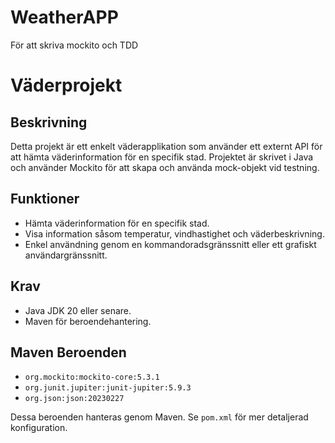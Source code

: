 # WeatherAPP
För att skriva mockito och TDD
# Väderprojekt

## Beskrivning

Detta projekt är ett enkelt väderapplikation som använder ett externt API för att hämta väderinformation för en specifik stad. Projektet är skrivet i Java och använder Mockito för att skapa och använda mock-objekt vid testning.

## Funktioner

- Hämta väderinformation för en specifik stad.
- Visa information såsom temperatur, vindhastighet och väderbeskrivning.
- Enkel användning genom en kommandoradsgränssnitt eller ett grafiskt användargränssnitt.

## Krav

- Java JDK 20 eller senare.
- Maven för beroendehantering.

## Maven Beroenden

- `org.mockito:mockito-core:5.3.1`
- `org.junit.jupiter:junit-jupiter:5.9.3`
- `org.json:json:20230227`

Dessa beroenden hanteras genom Maven. Se `pom.xml` för mer detaljerad konfiguration.

